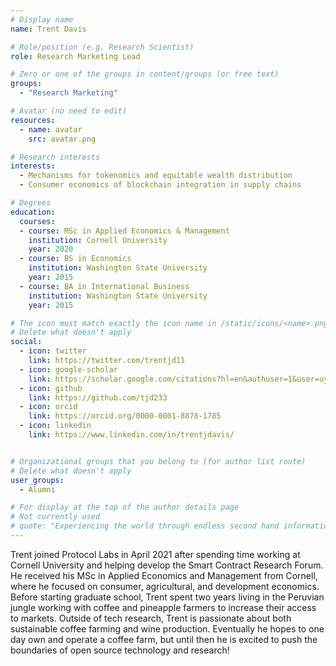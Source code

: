 ```yaml
---
# Display name
name: Trent Davis

# Role/position (e.g. Research Scientist)
role: Research Marketing Lead

# Zero or one of the groups in content/groups (or free text)
groups:
  - "Research Marketing"

# Avatar (no need to edit)
resources:
  - name: avatar
    src: avatar.png

# Research interests
interests:
  - Mechanisms for tokenomics and equitable wealth distribution
  - Consumer economics of blockchain integration in supply chains

# Degrees
education:
  courses:
  - course: MSc in Applied Economics & Management
    institution: Cornell University
    year: 2020
  - course: BS in Economics
    institution: Washington State University
    year: 2015
  - course: BA in International Business
    institution: Washington State University
    year: 2015

# The icon must match exactly the icon name in /static/icons/<name>.png
# Delete what doesn't apply
social:
  - icon: twitter
    link: https://twitter.com/trentjd11
  - icon: google-scholar
    link: https://scholar.google.com/citations?hl=en&authuser=1&user=uykTzEAAAAAJ
  - icon: github
    link: https://github.com/tjd233
  - icon: orcid
    link: https://orcid.org/0000-0001-8878-1785
  - icon: linkedin
    link: https://www.linkedin.com/in/trentjdavis/


# Organizational groups that you belong to (for author list route)
# Delete what doesn't apply
user_groups:
  - Alumni

# For display at the top of the author details page
# Not currently used
# quote: "Experiencing the world through endless second hand information isn't enough. If we want authenticity, we have to initiate it." - Travis Rice
---
```


Trent joined Protocol Labs in April 2021 after spending time working at Cornell University and helping develop the Smart Contract Research Forum. He received his MSc in Applied Economics and Management from Cornell, where he focused on consumer, agricultural, and development economics. Before starting graduate school, Trent spent two years living in the Peruvian jungle working with coffee and pineapple farmers to increase their access to markets. Outside of tech research, Trent is passionate about both sustainable coffee farming and wine production. Eventually he hopes to one day own and operate a coffee farm, but until then he is excited to push the boundaries of open source technology and research!
